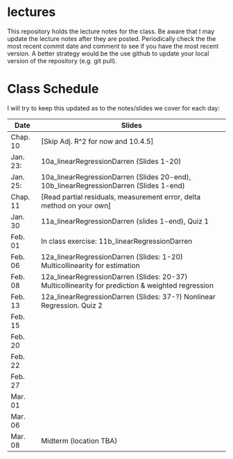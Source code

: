 # lectures

This repository holds the lecture notes for the class. Be aware that I may update the lecture notes after they are posted. Periodically check the the most recent commit date and comment to see if you have the most recent version. A better strategy would be the use github to update your local version of the repository (e.g. git pull).

# Class Schedule
I will try to keep this updated as to the notes/slides we cover
for each day:

Date     | Slides
---------|--------
Chap. 10 | [Skip Adj. R^2 for now and 10.4.5]
Jan. 23: | 10a_linearRegressionDarren (Slides 1-20)
Jan. 25: | 10a_linearRegressionDarren (Slides 20-end), 10b_linearRegressionDarren (Slides 1-end) 
Chap. 11 | [Read partial residuals, measurement error, delta method  on your own]
Jan. 30  | 11a_linearRegressionDarren (slides 1-end), Quiz 1 
Feb. 01  | In class exercise: 11b_linearRegressionDarren
Feb. 06  | 12a_linearRegressionDarren (Slides: 1-20) Multicollinearity for estimation
Feb. 08  | 12a_linearRegressionDarren (Slides: 20-37) Multicollinearity for prediction  & weighted regression
Feb. 13  | 12a_linearRegressionDarren (Slides: 37-?) Nonlinear Regression.  Quiz 2
Feb. 15  |
Feb. 20  |
Feb. 22  |
Feb. 27  |
Mar. 01  |
Mar. 06  |
Mar. 08  | Midterm (location TBA)